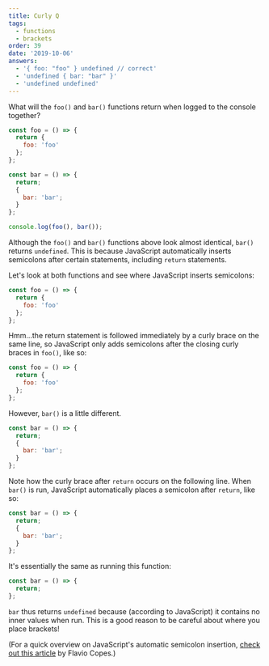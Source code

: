 ```yaml
---
title: Curly Q
tags:
  - functions
  - brackets
order: 39
date: '2019-10-06'
answers:
  - '{ foo: "foo" } undefined // correct'
  - 'undefined { bar: "bar" }'
  - 'undefined undefined'
---
```


What will the `foo()` and `bar()` functions return when logged to the console together?

```javascript
const foo = () => {
  return {
    foo: 'foo'
  };
};

const bar = () => {
  return;
  {
    bar: 'bar';
  }
};

console.log(foo(), bar());
```

<!-- explanation -->

Although the `foo()` and `bar()` functions above look almost identical, `bar()` returns
`undefined`. This is because JavaScript automatically inserts semicolons after
certain statements, including `return` statements.

Let's look at both functions and see where JavaScript inserts semicolons:

```javascript
const foo = () => {
  return {
    foo: 'foo'
  };
};
```

Hmm...the return statement is followed immediately by a curly brace on the same
line, so JavaScript only adds semicolons after the closing curly braces in `foo()`, like
so:

```javascript
const foo = () => {
  return {
    foo: 'foo'
  };
};
```

However, `bar()` is a little different.

```javascript
const bar = () => {
  return;
  {
    bar: 'bar';
  }
};
```

Note how the curly brace after `return` occurs on the following line. When
`bar()` is run, JavaScript
automatically places a semicolon after `return`, like so:

```javascript
const bar = () => {
  return;
  {
    bar: 'bar';
  }
};
```

It's essentially the same as running this function:

```javascript
const bar = () => {
  return;
};
```

`bar` thus returns `undefined` because (according to JavaScript) it contains no
inner values when run. This is a good reason to be careful about where you place
brackets!

(For a quick overview on
JavaScript's automatic semicolon insertion, <a
href="https://flaviocopes.com/javascript-automatic-semicolon-insertion/">check
out this article</a> by Flavio Copes.)
